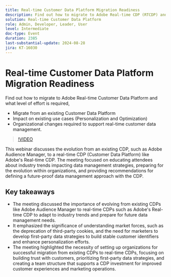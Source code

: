 ```yaml
---
title: Real-time Customer Data Platform Migration Readiness
description: Find out how to migrate to Adobe Real-time CDP (RTCDP) and what level of effort is required:- Migrate from an existing CDP- Impact on existing use cases (Personalization and Optimization)- Organizational changes required to support real-time customer data management.
solution: Real-time Customer Data Platform
role: Admin, Developer, Leader, User
level: Intermediate
doc-type: Event
duration: 2385
last-substantial-update: 2024-08-28
jira: KT-16030
---
```


# Real-time Customer Data Platform Migration Readiness

Find out how to migrate to Adobe Real-time Customer Data Platform and what level of effort is required,

* Migrate from an existing Customer Data Platform
* Impact on existing use cases (Personalization and Optimization)
* Organizational changes required to support real-time customer data management.

>[!VIDEO](https://video.tv.adobe.com/v/3432995/?learn=on)

This webinar discusses the evolution from an existing CDP, such as Adobe Audience Manager, to a real-time CDP (Customer Data Platform) like Adobe's Real-time CDP. The meeting focused on educating attendees about industry trends impacting data management strategies, preparing for the evolution within organizations, and providing recommendations for defining a future-proof data management approach with the CDP. 

## Key takeaways

* The meeting discussed the importance of evolving from existing CDPs like Adobe Audience Manager to real-time CDPs such as Adobe's Real-time CDP to adapt to industry trends and prepare for future data management needs.
* It emphasized the significance of understanding market forces, such as the deprecation of third-party cookies, and the need for marketers to develop first-party data strategies to build stable customer identifiers and enhance personalization efforts.
* The meeting highlighted the necessity of setting up organizations for successful migration from existing CDPs to real-time CDPs, focusing on building trust with customers, prioritizing first-party data strategies, and creating a team structure that supports a CDP investment for improved customer experiences and marketing operations.
